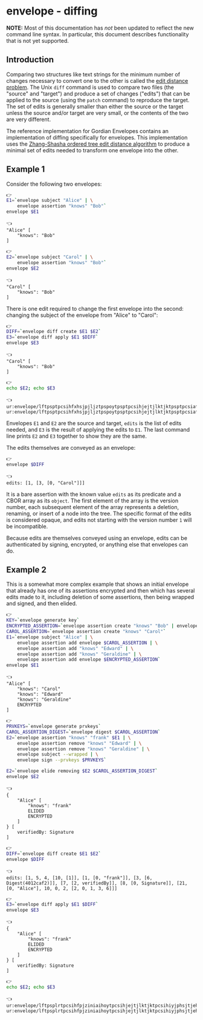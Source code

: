 # envelope - diffing

**NOTE:** Most of this documentation has *not* been updated to reflect the new command line syntax. In particular, this document describes functionality that is not yet supported.

## Introduction

Comparing two structures like text strings for the minimum number of changes necessary to convert one to the other is called the [edit distance problem](https://en.wikipedia.org/wiki/Edit_distance). The Unix `diff` command is used to compare two files (the "source" and "target") and produce a set of changes ("edits") that can be applied to the source (using the `patch` command) to reproduce the target. The set of edits is generally smaller than either the source or the target unless the source and/or target are very small, or the contents of the two are very different.

The reference implementation for Gordian Envelopes contains an implementation of diffing specifically for envelopes. This implementation uses the [Zhang-Shasha ordered tree edit distance algorithm](http://grantjenks.com/wiki/_media/ideas/simple_fast_algorithms_for_the_editing_distance_between_tree_and_related_problems.pdf) to produce a minimal set of edits needed to transform one envelope into the other.

## Example 1

Consider the following two envelopes:

```bash
👉
E1=`envelope subject "Alice" | \
    envelope assertion "knows" "Bob"`
envelope $E1
```

```
👈
"Alice" [
    "knows": "Bob"
]
```

```bash
👉
E2=`envelope subject "Carol" | \
    envelope assertion "knows" "Bob"`
envelope $E2
```

```
👈
"Carol" [
    "knows": "Bob"
]
```

There is one edit required to change the first envelope into the second: changing the subject of the envelope from "Alice" to "Carol":

```bash
👉
DIFF=`envelope diff create $E1 $E2`
E3=`envelope diff apply $E1 $DIFF`
envelope $E3
```

```
👈
"Carol" [
    "knows": "Bob"
]
```

```bash
👉
echo $E2; echo $E3
```

```
👈
ur:envelope/lftpsptpcsihfxhsjpjljztpspoytpsptpcsihjejtjlktjktpsptpcsiafwjlidemsgpyat
ur:envelope/lftpsptpcsihfxhsjpjljztpspoytpsptpcsihjejtjlktjktpsptpcsiafwjlidemsgpyat
```

Envelopes `E1` and `E2` are the source and target, `edits` is the list of edits needed, and `E3` is the result of applying the edits to `E1`. The last command line prints `E2` and `E3` together to show they are the same.

The edits themselves are conveyed as an envelope:

```bash
👉
envelope $DIFF
```

```
👈
edits: [1, [3, [0, "Carol"]]]
```

It is a bare assertion with the known value `edits` as its predicate and a CBOR array as its `object`. The first element of the array is the version number, each subsequent element of the array represents a deletion, renaming, or insert of a node into the tree. The specific format of the edits is considered opaque, and edits not starting with the version number `1` will be incompatible.

Because edits are themselves conveyed using an envelope, edits can be authenticated by signing, encrypted, or anything else that envelopes can do.

## Example 2

This is a somewhat more complex example that shows an initial envelope that already has one of its assertions encrypted and then which has several edits made to it, including deletion of some assertions, then being wrapped and signed, and then elided.


```bash
👉
KEY=`envelope generate key`
ENCRYPTED_ASSERTION=`envelope assertion create "knows" "Bob" | envelope encrypt --key $KEY`
CAROL_ASSERTION=`envelope assertion create "knows" "Carol"`
E1=`envelope subject "Alice" | \
    envelope assertion add envelope $CAROL_ASSERTION | \
    envelope assertion add "knows" "Edward" | \
    envelope assertion add "knows" "Geraldine" | \
    envelope assertion add envelope $ENCRYPTED_ASSERTION`
envelope $E1
```

```
👈
"Alice" [
    "knows": "Carol"
    "knows": "Edward"
    "knows": "Geraldine"
    ENCRYPTED
]
```

```bash
👉
PRVKEYS=`envelope generate prvkeys`
CAROL_ASSERTION_DIGEST=`envelope digest $CAROL_ASSERTION`
E2=`envelope assertion "knows" "frank" $E1 | \
    envelope assertion remove "knows" "Edward" | \
    envelope assertion remove "knows" "Geraldine" | \
    envelope subject --wrapped | \
    envelope sign --prvkeys $PRVKEYS`

E2=`envelope elide removing $E2 $CAROL_ASSERTION_DIGEST`
envelope $E2
```

```
👈
{
    "Alice" [
        "knows": "frank"
        ELIDED
        ENCRYPTED
    ]
} [
    verifiedBy: Signature
]
```

```bash
👉
DIFF=`envelope diff create $E1 $E2`
envelope $DIFF
```

```
👈
edits: [1, 5, 4, [10, [1]], [1, [0, "frank"]], [3, [6, Digest(4012caf2)]], [7, [2, verifiedBy]], [8, [0, Signature]], [21, [0, "Alice"], 10, 0, 2, [2, 0, 1, 3, 6]]]
```

```bash
👉
E3=`envelope diff apply $E1 $DIFF`
envelope $E3
```

```
👈
{
    "Alice" [
        "knows": "frank"
        ELIDED
        ENCRYPTED
    ]
} [
    verifiedBy: Signature
]
```

```bash
👉
echo $E2; echo $E3
```

```
👈
ur:envelope/lftpsplrtpcsihfpjziniaihoytpcsihjejtjlktjktpcsihiyjphsjtjehdcxfzbgsgwztajewfmtdabbrfzctklgtsbnecchecuestdwlpjtsksntkdmvlhlimmetansfwlrgylnjniehsetfxgecapfaonysronclteynwygscewzvlldiazelbnlkpflkilogdjzhyntonjldmnstyfefytnrpstsaeepthddatansfphdcxkstbiywmmygsasktnbfwhtrppkclwdcmmugejesokejlbnftrdwspsmdcechbboeoyaxtpcstansghhdfzfzmdureyioguzttosgesrkfsbkhfesbybsiomtdtbetlwtetpkgwgrlrehsokpztrochdnahjprdhnfsstbakeihbbchiereamspdwkiaoiawpmwtobzdagyykfdpfuohgdadalo
ur:envelope/lftpsplrtpcsihfpjziniaihoytpcsihjejtjlktjktpcsihiyjphsjtjehdcxfzbgsgwztajewfmtdabbrfzctklgtsbnecchecuestdwlpjtsksntkdmvlhlimmetansfwlrgylnjniehsetfxgecapfaonysronclteynwygscewzvlldiazelbnlkpflkilogdjzhyntonjldmnstyfefytnrpstsaeepthddatansfphdcxkstbiywmmygsasktnbfwhtrppkclwdcmmugejesokejlbnftrdwspsmdcechbboeoyaxtpcstansghhdfzfzmdureyioguzttosgesrkfsbkhfesbybsiomtdtbetlwtetpkgwgrlrehsokpztrochdnahjprdhnfsstbakeihbbchiereamspdwkiaoiawpmwtobzdagyykfdpfuohgdadalo
```
